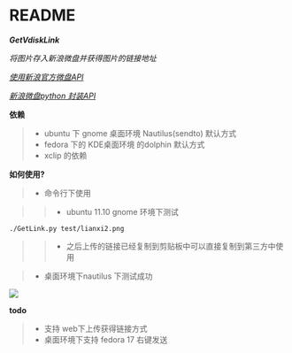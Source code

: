 README
====

**_GetVdiskLink_**

_将图片存入新浪微盘并获得图片的链接地址_

_[使用新浪官方微盘API](http://vdisk.me/api/doc)_ 

_[新浪微盘python 封装API](https://github.com/xiyoulaoyuanjia/VdiskSDK)_

**依赖**

>* ubuntu 下 gnome 桌面环境 Nautilus(sendto) 默认方式
>* fedora 下的 KDE桌面环境 的dolphin   默认方式
>* xclip 的依赖


**如何使用?**

>* 命令行下使用


>>* ubuntu 11.10 gnome 环境下测试

    ./GetLink.py test/lianxi2.png

>>* 之后上传的链接已经复制到剪贴板中可以直接复制到第三方中使用


>* 桌面环境下nautilus 下测试成功


![](http://image.data.vdisk.me/55890007/7d68096ad7dc037634b25efea2c7fbd0844f43a4?ip=1363764985,114.255.40.42&ssig=coiIt2TpB2&Expires=1363763785&KID=sae,l30zoo1wmz&fn=demo.png)


**todo**

>* 支持 web下上传获得链接方式
>* 桌面环境下支持 fedora 17 右键发送





